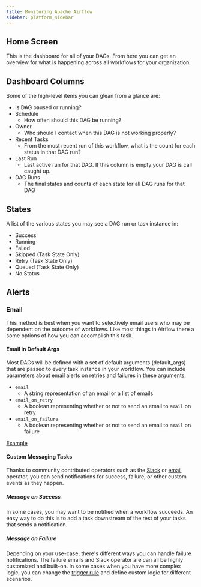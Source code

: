```yaml
---
title: Monitoring Apache Airflow
sidebar: platform_sidebar
---
```


## Home Screen
This is the dashboard for all of your DAGs. From here you can get an overview for what is happening across all workflows for your organization.

## Dashboard Columns
Some of the high-level items you can glean from a glance are:

* Is DAG paused or running?
* Schedule
  - How often should this DAG be running?
* Owner
  - Who should I contact when this DAG is not working properly?
* Recent Tasks
  - From the most recent run of this workflow, what is the count for each status in that DAG run?
* Last Run
  - Last active run for that DAG. If this column is empty your DAG is call caught up.
* DAG Runs
  - The final states and counts of each state for all DAG runs for that DAG

## States

A list of the various states you may see a DAG run or task instance in:

* Success
* Running
* Failed
* Skipped (Task State Only)
* Retry (Task State Only)
* Queued (Task State Only)
* No Status

## Alerts

### Email
This method is best when you want to selectively email users who may be dependent on the outcome of workflows. Like most things in Airflow there a some options of how you can accomplish this task.

#### Email in Default Args
Most DAGs will be defined with a set of default arguments (default_args) that are passed to every task instance in your workflow.
You can include parameters about email alerts on retries and failures in these arguments.

* ```email```
  - A string representation of an email or a list of emails
* ```email_on_retry```
  - A boolean representing whether or not to send an email to ```email``` on retry
* ```email_on_failure```
  - A boolean representing whether or not to send an email to ```email``` on failure

[Example](https://airflow.incubator.apache.org/tutorial.html?highlight=email)

#### Custom Messaging Tasks
Thanks to community contributed operators such as the [Slack](https://airflow.incubator.apache.org/_modules/slack_operator.html) or [email](https://pythonhosted.org/airflow/_modules/email_operator.html) operator, you can send notifications for success, failure, or other custom events as they happen.

##### Message on Success
In some cases, you may want to be notified when a workflow succeeds. An easy way to do this is to add a task downstream
of the rest of your tasks that sends a notification.

##### Message on Failure
Depending on your use-case, there's different ways you can handle failure notifications. The failure emails and Slack operator are can all be highly customized and built-on.
In some cases when you have more complex logic, you can change the [trigger rule](https://pythonhosted.org/airflow/concepts.html?highlight=trigger_rule#trigger-rules) and define custom logic for different scenarios.
